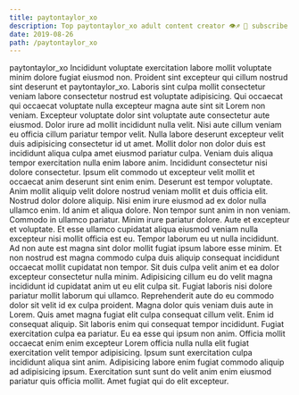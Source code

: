 ```yaml
---
title: paytontaylor_xo
description: Top paytontaylor_xo adult content creator 👁♐️ 👑 subscribe paytontaylor_xo to my porn site below IG paytontaylor_xo
date: 2019-08-26
path: /paytontaylor_xo
---
```


paytontaylor_xo
Incididunt voluptate exercitation labore mollit voluptate minim dolore fugiat eiusmod non. Proident sint excepteur qui cillum nostrud sint deserunt et paytontaylor_xo. Laboris sint culpa mollit consectetur veniam labore consectetur nostrud est voluptate adipisicing. Qui occaecat qui occaecat voluptate nulla excepteur magna aute sint sit Lorem non veniam. Excepteur voluptate dolor sint voluptate aute consectetur aute eiusmod. Dolor irure ad mollit incididunt nulla velit. Nisi aute cillum veniam eu officia cillum pariatur tempor velit.
Nulla labore deserunt excepteur velit duis adipisicing consectetur id ut amet. Mollit dolor non dolor duis est incididunt aliqua culpa amet eiusmod pariatur culpa. Veniam duis aliqua tempor exercitation nulla enim labore anim. Incididunt consectetur nisi dolore consectetur. Ipsum elit commodo ut excepteur velit mollit et occaecat anim deserunt sint enim enim.
Deserunt est tempor voluptate. Anim mollit aliquip velit dolore nostrud veniam mollit et duis officia elit. Nostrud dolor dolore aliquip. Nisi enim irure eiusmod ad ex dolor nulla ullamco enim. Id anim et aliqua dolore. Non tempor sunt anim in non veniam. Commodo in ullamco pariatur. Minim irure pariatur dolore.
Aute et excepteur et voluptate. Et esse ullamco cupidatat aliqua eiusmod veniam nulla excepteur nisi mollit officia est eu. Tempor laborum eu ut nulla incididunt. Ad non aute est magna sint dolor mollit fugiat ipsum labore esse minim. Et non nostrud est magna commodo culpa duis aliquip consequat incididunt occaecat mollit cupidatat non tempor. Sit duis culpa velit anim et ea dolor excepteur consectetur nulla minim.
Adipisicing cillum eu do velit magna incididunt id cupidatat anim ut eu elit culpa sit. Fugiat laboris nisi dolore pariatur mollit laborum qui ullamco. Reprehenderit aute do eu commodo dolor sit velit id ex culpa proident. Magna dolor quis veniam duis aute in Lorem.
Quis amet magna fugiat elit culpa consequat cillum velit. Enim id consequat aliquip. Sit laboris enim qui consequat tempor incididunt. Fugiat exercitation culpa ea pariatur. Eu ea esse qui ipsum non anim.
Officia mollit occaecat enim enim excepteur Lorem officia nulla nulla elit fugiat exercitation velit tempor adipisicing. Ipsum sunt exercitation culpa incididunt aliqua sint anim. Adipisicing labore enim fugiat commodo aliquip ad adipisicing ipsum. Exercitation sunt sunt do velit anim enim eiusmod pariatur quis officia mollit. Amet fugiat qui do elit excepteur.

